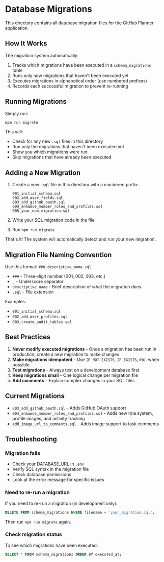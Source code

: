 # Database Migrations

This directory contains all database migration files for the GitHub Planner application.

## How It Works

The migration system automatically:
1. Tracks which migrations have been executed in a `schema_migrations` table
2. Runs only new migrations that haven't been executed yet
3. Executes migrations in alphabetical order (use numbered prefixes)
4. Records each successful migration to prevent re-running

## Running Migrations

Simply run:

```bash
npm run migrate
```

This will:
- Check for any new `.sql` files in this directory
- Run only the migrations that haven't been executed yet
- Show you which migrations were run
- Skip migrations that have already been executed

## Adding a New Migration

1. Create a new `.sql` file in this directory with a numbered prefix:
   ```
   001_initial_schema.sql
   002_add_user_fields.sql
   003_add_github_oauth.sql
   004_enhance_member_roles_and_profiles.sql
   005_your_new_migration.sql
   ```

2. Write your SQL migration code in the file

3. Run `npm run migrate`

That's it! The system will automatically detect and run your new migration.

## Migration File Naming Convention

Use this format: `###_descriptive_name.sql`

- `###` - Three-digit number (001, 002, 003, etc.)
- `_` - Underscore separator
- `descriptive_name` - Brief description of what the migration does
- `.sql` - File extension

Examples:
- `001_initial_schema.sql`
- `002_add_user_profiles.sql`
- `003_create_audit_tables.sql`

## Best Practices

1. **Never modify executed migrations** - Once a migration has been run in production, create a new migration to make changes
2. **Make migrations idempotent** - Use `IF NOT EXISTS`, `IF EXISTS`, etc. when possible
3. **Test migrations** - Always test on a development database first
4. **Keep migrations small** - One logical change per migration file
5. **Add comments** - Explain complex changes in your SQL files

## Current Migrations

- `003_add_github_oauth.sql` - Adds GitHub OAuth support
- `004_enhance_member_roles_and_profiles.sql` - Adds new role system, profile images, and activity tracking
- `add_image_url_to_comments.sql` - Adds image support to task comments

## Troubleshooting

### Migration fails
- Check your DATABASE_URL in `.env`
- Verify SQL syntax in the migration file
- Check database permissions
- Look at the error message for specific issues

### Need to re-run a migration
If you need to re-run a migration (in development only):
```sql
DELETE FROM schema_migrations WHERE filename = 'your_migration.sql';
```
Then run `npm run migrate` again.

### Check migration status
To see which migrations have been executed:
```sql
SELECT * FROM schema_migrations ORDER BY executed_at;
```

